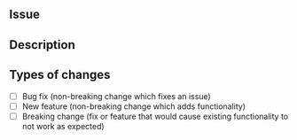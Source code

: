## Issue
<!--- Please link to the issue here. (on https://bugs.oxid-esales.com/) -->

## Description
<!--- Describe your changes in detail, describe what you have done and why -->

## Types of changes
<!--- What types of changes does your code introduce? Put an `x` in all the boxes that apply: -->
- [ ] Bug fix (non-breaking change which fixes an issue)
- [ ] New feature (non-breaking change which adds functionality)
- [ ] Breaking change (fix or feature that would cause existing functionality to not work as expected)
